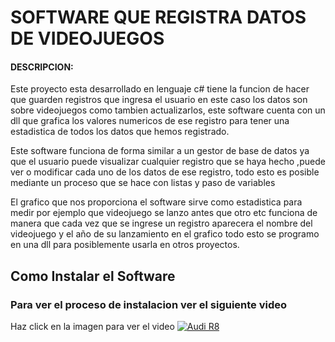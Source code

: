 # SOFTWARE QUE REGISTRA DATOS DE VIDEOJUEGOS
#### DESCRIPCION:
Este proyecto esta desarrollado en lenguaje c# tiene la funcion de hacer que guarden registros que ingresa el usuario en este caso los datos son sobre videojuegos como tambien actualizarlos, este software cuenta con un dll que grafica los valores numericos de ese registro para tener una estadistica de todos los datos que hemos registrado.

Este software funciona de forma similar a un gestor de base de datos ya que el usuario puede visualizar cualquier registro que se haya hecho ,puede ver o modificar cada uno de los datos de ese registro, todo esto es posible mediante un proceso que se hace con listas y paso de variables 

El grafico que nos proporciona el software sirve como estadistica para medir por ejemplo que videojuego se lanzo antes que otro etc 
funciona de manera que cada vez que se ingrese un registro aparecera el nombre del videojuego y el año de su lanzamiento en el grafico  todo esto se programo en una dll para posiblemente usarla en otros proyectos.


## Como Instalar el Software

### Para ver el proceso de instalacion ver el siguiente video


Haz click en la imagen para ver el video
[![Audi R8](https://www.aserconti.com/wp-content/uploads/2019/03/Instalacion-de-Software-1.png)](https://www.youtube.com/watch?v=7qiuKbkeqsY "Instalar software")
